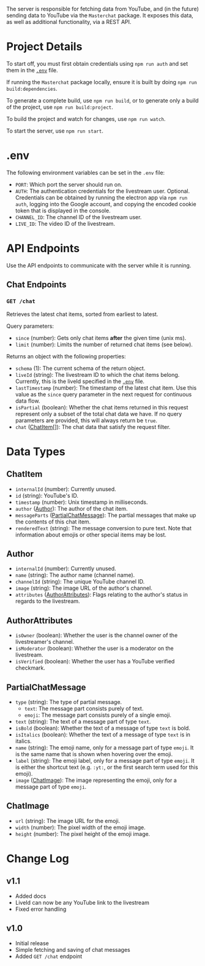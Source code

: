 The server is responsible for fetching data from YouTube, and (in the future) sending data to YouTube via the `Masterchat` package. It exposes this data, as well as additional functionality, via a REST API.



# Project Details

To start off, you must first obtain credentials using `npm run auth` and set them in the [`.env`](#.env) file.

If running the `Masterchat` package locally, ensure it is built by doing `npm run build:dependencies`.

To generate a complete build, use `npm run build`, or to generate only a build of the project, use `npm run build:project`.

To build the project and watch for changes, use `npm run watch`.

To start the server, use `npm run start`.



# .env
The following environment variables can be set in the `.env` file:
- `PORT`: Which port the server should run on.
- `AUTH`: The authentication credentials for the livestream user. Optional. Credentials can be obtained by running the electron app via `npm run auth`, logging into the Google account, and copying the encoded cookie token that is displayed in the console.
- `CHANNEL_ID`: The channel ID of the livestream user.
- `LIVE_ID`: The video ID of the livestream.



# API Endpoints

Use the API endpoints to communicate with the server while it is running.


## Chat Endpoints

### `GET /chat`

Retrieves the latest chat items, sorted from earliest to latest.

Query parameters:
- `since` (number): Gets only chat items **after** the given time (unix ms).
- `limit` (number): Limits the number of returned chat items (see below).

Returns an object with the following properties:
- `schema` (1): The current schema of the return object.
- `liveId` (string): The livestream ID to which the chat items belong. Currently, this is the liveId specified in the [`.env`](#env) file.
- `lastTimestamp` (number): The timestamp of the latest chat item. Use this value as the `since` query parameter in the next request for continuous data flow.
- `isPartial` (boolean): Whether the chat items returned in this request represent only a subset of the total chat data we have. If no query parameters are provided, this will always return be `true`.
- `chat` ([ChatItem](#ChatItem)[]): The chat data that satisfy the request filter.



# Data Types


## ChatItem
- `internalId` (number): Currently unused.
- `id` (string): YouTube's ID.
- `timestamp` (number): Unix timestamp in milliseconds.
- `author` ([Author](#Author)): The author of the chat item.
- `messageParts` ([PartialChatMessage](#PartialChatMessage)): The partial messages that make up the contents of this chat item.
- `renderedText` (string): The message conversion to pure text. Note that information about emojis or other special items may be lost.

## Author
- `internalId` (number): Currently unused.
- `name` (string): The author name (channel name).
- `channelId` (string): The unique YouTube channel ID.
- `image` (string): The image URL of the author's channel.
- `attributes` ([AuthorAttributes](#AuthorAttributes)): Flags relating to the author's status in regards to the livestream.

## AuthorAttributes
- `isOwner` (boolean): Whether the user is the channel owner of the livestreamer's channel.
- `isModerator` (boolean): Whether the user is a moderator on the livestream.
- `isVerified` (boolean): Whether the user has a YouTube verified checkmark.

## PartialChatMessage
- `type` (string): The type of partial message.
  - `text`: The message part consists purely of text.
  - `emoji`: The message part consists purely of a single emoji.
- `text` (string): The text of a message part of type `text`.
- `isBold` (boolean): Whether the text of a message of type `text` is bold.
- `isItalics` (boolean): Whether the text of a message of type `text` is in italics.
- `name` (string): The emoji name, only for a message part of type `emoji`. It is the same name that is shown when hovering over the emoji.
- `label` (string): The emoji label, only for a message part of type `emoji`. It is either the shortcut text (e.g. `:yt:`, or the first search term used for this emoji).
- `image` ([ChatImage](#ChatImage)): The image representing the emoji, only for a message part of type `emoji`.

## ChatImage
- `url` (string): The image URL for the emoji.
- `width` (number): The pixel width of the emoji image.
- `height` (number): The pixel height of the emoji image.



# Change Log

## v1.1
- Added docs
- LiveId can now be any YouTube link to the livestream
- Fixed error handling

## v1.0
- Initial release
- Simple fetching and saving of chat messages
- Added `GET /chat` endpoint
